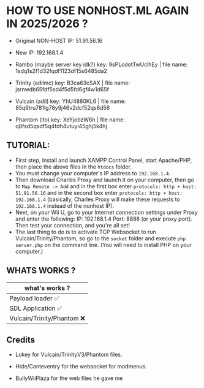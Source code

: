 # HOW TO USE NONHOST.ML AGAIN IN 2025/2026 ?
- Original NON-HOST IP: 51.91.56.16
- New IP: 192.168.1.4

- Rambo (maybe server key idk?) key: 9sPLcdotTwUclhEy | file name: 1sdq1s2f1d32fqdf1123df15s6485da2
- Trinity (adilmc) key: B3ca63cSAX | file name: jsrnwdb65fdf5sd4f5d5fd6gf4w1d65f
- Vulcain (adil) key: YhU4880KL6 | file name: 85q9tru781lg78y9j46v2dcf52qs6d56
- Phantom (lto) key: XeYjobzW6h | file name: q8fsd5qsdf5q4fdh4utuyi45ghj5k4hj

## TUTORIAL:
- First step, Install and launch XAMPP Control Panel, start Apache/PHP, then place the above files in the `htdocs` folder.
- You must change your computer's IP address to `192.168.1.4`. 
- Then download Charles Proxy and launch it on your computer, then go to `Map Remote -> Add` and in the first box enter `protocols: http + host: 51.91.56.16` and in the second box enter `protocols: http + host: 192.168.1.4` (basically, Charles Proxy will make these requests to `192.168.1.4` instead of the nonhost IP).
- Next, on your Wii U, go to your Internet connection settings under Proxy and enter the following: IP: 192.168.1.4 Port: 8888 (or your proxy port). Then test your connection, and you're all set!
- The last thing to do is to activate TCP Websocket to run Vulcain/Trinity/Phantom, so go to the `socket` folder and execute `php server.php` on the command line. (You will need to install PHP on your computer.)

## WHATS WORKS ?

|       what's works ?       |
|----------------------------|
| Payload loader ✅ 	       |
| SDL Application ✅         |
| Vulcain/Trinity/Phantom ❌ |

## Credits
- Lokey for Vulcain/TrinityV3/Phantom files.
- Hide/Canteventry for the websocket for modmenus.

- BullyWiiPlaza for the web files he gave me


